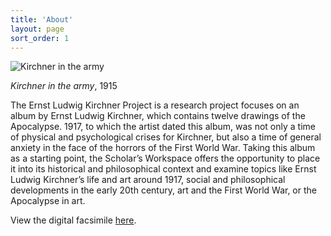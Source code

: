 ```yaml
---
title: 'About'
layout: page
sort_order: 1
---
```


![Kirchner in the army](http://grivmdru.getty.edu/workspace-distro/sites/default/files/timeline_images/kirchnerinthearmy.jpg)

_Kirchner in the army_, 1915


The Ernst Ludwig Kirchner Project is a research project focuses on an album by Ernst Ludwig Kirchner, which contains twelve drawings of the Apocalypse. 1917, to which the artist dated this album, was not only a time of physical and psychological crises for Kirchner, but also a time of general anxiety in the face of the horrors of the First World War. Taking this album as a starting point, the Scholar’s Workspace offers the opportunity to place it into its historical and philosophical context and examine topics like Ernst Ludwig Kirchner’s life and art around 1917, social and philosophical developments in the early 20th century, art and the First World War, or the Apocalypse in art.

View the digital facsimile [here](http://gettylabs.org/apokalypse/pageflip.html).
